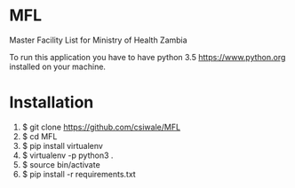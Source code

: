 # MFL
Master Facility List for Ministry of Health Zambia

To run this application you have to have python 3.5 https://www.python.org installed on your machine.

# Installation

1. $ git clone https://github.com/csiwale/MFL
2. $ cd MFL
3. $ pip install virtualenv
4. $ virtualenv -p python3 .
5. $ source bin/activate
6. $ pip install -r requirements.txt

